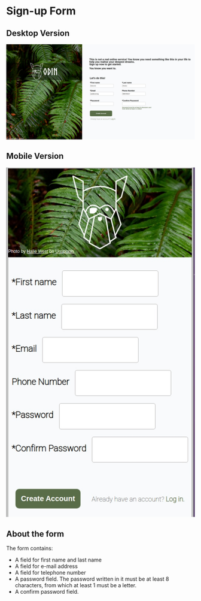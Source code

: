 # Sign-up Form
## Desktop Version
![How the signup form looks- Desktop version](Readme-images/Desktop.jpg)

## Mobile Version
![How the signup form looks- Mobile version](Readme-images/Mobile.jpg)

## About the form
The form contains:
- A field for first name and last name
- A field for e-mail address
- A field for telephone number
- A password field. The password written in it must be at least 8 characters, from which at least 1 must be a letter.
- A confirm password field.
